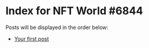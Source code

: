 # Index for NFT World #6844
Posts will be displayed in the order below:

- [Your first post](./001-first.md)

